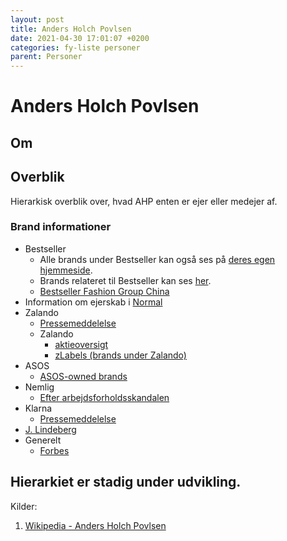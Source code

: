 ```yaml
---
layout: post 	
title: Anders Holch Povlsen
date: 2021-04-30 17:01:07 +0200
categories: fy-liste personer
parent: Personer
---
```


<script src="https://d3js.org/d3.v6.min.js"></script>

<script>
var width = 440;
var height = 460;

document.addEventListener('DOMContentLoaded', function(e) {
var svg = d3.select("#hierarchy")
  .append("svg")
    .attr("width", width)
    .attr("height", height)
  .append("g")
    .attr("transform", "translate(40,0)");  

var data = JSON.parse('{"children":[{"name":"Bestseller","children":[{"name":"Vero Moda","colname":"level3"},{"name":"Jack & Jones","colname":"level3"},{"name":"Vila","colname":"level3"},{"name":"Junarose","colname":"level3"},{"name":"Only","colname":"level3"},{"name":"Only & Sons","colname":"level3"},{"name":"Kids Only","colname":"level3"},{"name":"Only Play","colname":"level3"},{"name":"Only Carmakoma","colname":"level3"},{"name":"Jaqueline de Young","colname":"level3"},{"name":"Selected Femme/Homme","colname":"level3"},{"name":"Name it","colname":"level3"},{"name":"LMTD","colname":"level3"},{"name":"Noisy May","colname":"level3"},{"name":".Object","colname":"level3"},{"name":"Pieces","colname":"level3"},{"name":"Yas","colname":"level3"},{"name":"mamalicious","colname":"level3"}],"colname":"level2"},{"name":"Bestseller Fashion Group China","children":[],"colname":"level2"},{"name":"Normal","children":[],"colname":"level2"},{"name":"Nemlig","children":[],"colname":"level2"},{"name":"ASOS","children":[{"name":"Top Shop","colname":"level3"},{"name":"Topman","colname":"level3"},{"name":"Miss Selfridge","colname":"level3"}],"colname":"level2"},{"name":"Zalando","children":[{"name":"Anna Field","colname":"level3"},{"name":"Even&Odd","colname":"level3"},{"name":"Friboo","colname":"level3"},{"name":"FullStop","colname":"level3"},{"name":"Kiomi","colname":"level3"},{"name":"Mint&Berry","colname":"level3"},{"name":"Pier One","colname":"level3"},{"name":"Twin tip","colname":"level3"},{"name":"Yourturn","colname":"level3"},{"name":"Zalando Essentials","colname":"level3"},{"name":"Zign","colname":"level3"}],"colname":"level2"},{"name":"Klarna","children":[],"colname":"level2"},{"name":"J. Lindeberg","children":[],"colname":"level2"},{"name":"Bianco Footwear","children":[],"colname":"level2"}],"name":"AHP"}');

  var cluster = d3.cluster()
    .size([height, width - 100]);

  var root = d3.hierarchy(data, function(d) {
      return d.children;
  });
  cluster(root);

  svg.selectAll('path')
    .data( root.descendants().slice(1) )
    .enter()
    .append('path')
    .attr("d", function(d) {
        return "M" + (d.y-30) + "," + d.x
                + "C" + (d.parent.y + 50) + "," + d.x
                + " " + (d.parent.y + 120) + "," + d.parent.x 
                + " " + d.parent.y + "," + d.parent.x;
              })
    .style("fill", 'none')
    .attr("stroke", '#ccc');

  svg.selectAll("g")
      .data(root.descendants())
      .enter()
      .append("g")
      .attr("transform", function(d) {
          return "translate(" + (d.y-30) + "," + d.x + ")";
      })
      .append("circle")
        .attr("r", 7)
        .style("fill", "#69b3a2")
        .attr("stroke", "black")
        .style("stroke-width", 2);
	
	svg.selectAll("g")
	  .append("text")
		.attr("dx", 12)
		.attr("dy", ".35em")
		.style("font-size", 12)
		.text(function(d) { 
			return d.data.name;
		});
});

</script>

# Anders Holch Povlsen
## Om

## Overblik 
Hierarkisk overblik over, hvad AHP enten er ejer eller medejer af.

<div id="hierarchy"></div>

### Brand informationer
* Bestseller
  * Alle brands under Bestseller kan også ses på [deres egen hjemmeside](https://about.bestseller.com/our-brands). 
  * Brands relateret til Bestseller kan ses [her](https://about.bestseller.com/about-us/related-companies/related-companies-overview).
  * [Bestseller Fashion Group China](https://about.bestseller.com/about-us/related-companies/fashion-group-china)
* Information om ejerskab i [Normal](https://dagligvarehandlen.dk/bestseller-ejer-koeber-op-i-normal-14/12-2016?fbclid=IwAR3JLujf9K0p-oyl15kn2_RpVYDIGOwSg9oY4OzruXRCXNEfx-8G5NCv5J4)
* Zalando
  * [Pressemeddelelse](https://corporate.zalando.com/en/newsroom/en/press-releases/zalando-introduces-anders-holch-povlsen-new-shareholder)
  * Zalando
    * [aktieoversigt](https://ww.fashionnetwork.com/news/Bestseller-ceo-buys-more-shares-in-zalando,1078304.html)
	* [zLabels (brands under Zalando)](https://zlabels.com/brands.html) 
* ASOS
  * [ASOS-owned brands](https://www.tatler.com/article/anders-povlsen-uks-largest-private-landowner-scotland-rewilding-interview)
* Nemlig
  * [Efter arbejdsforholdsskandalen](https://piopio.dk/mange-milliardaer-staar-bag-nemligcom)
* Klarna
  * [Pressemeddelelse](https://www.klarna.com/international/press/global-klarna-announces-strategic-equity-investment-by-brightfolk-as/)
* [J. Lindeberg](https://en.wikipedia.org/wiki/J.Lindeberg)
* Generelt
  * [Forbes](https://www.forbes.com/profile/anders-holch-povlsen/)

Hierarkiet er stadig under udvikling.
---

Kilder:

1. <a id="ahp-wiki"></a>[Wikipedia - Anders Holch Povlsen](https://en.wikipedia.org/wiki/Anders_Holch_Povlsen)
